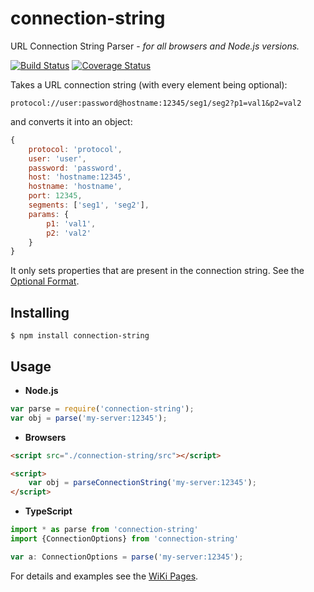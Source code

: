 connection-string
=================

URL Connection String Parser - _for all browsers and Node.js versions._

[![Build Status](https://travis-ci.org/vitaly-t/connection-string.svg?branch=master)](https://travis-ci.org/vitaly-t/connection-string)
[![Coverage Status](https://coveralls.io/repos/vitaly-t/connection-string/badge.svg?branch=master)](https://coveralls.io/r/vitaly-t/connection-string?branch=master)

Takes a URL connection string (with every element being optional): 

```
protocol://user:password@hostname:12345/seg1/seg2?p1=val1&p2=val2
```

and converts it into an object:

```js
{
    protocol: 'protocol',
    user: 'user',
    password: 'password',
    host: 'hostname:12345',
    hostname: 'hostname',
    port: 12345,
    segments: ['seg1', 'seg2'],
    params: {
        p1: 'val1',
        p2: 'val2'
    }
}
```

It only sets properties that are present in the connection string. See the [Optional Format].

## Installing

```
$ npm install connection-string
```

## Usage

* **Node.js**

```js
var parse = require('connection-string');
var obj = parse('my-server:12345');
```

* **Browsers**

```html
<script src="./connection-string/src"></script>

<script>
    var obj = parseConnectionString('my-server:12345');
</script>
```

* **TypeScript**

```ts
import * as parse from 'connection-string'
import {ConnectionOptions} from 'connection-string'

var a: ConnectionOptions = parse('my-server:12345');
```

For details and examples see the [WiKi Pages].

[WiKi Pages]:https://github.com/vitaly-t/connection-string/wiki
[Optional Format]:https://github.com/vitaly-t/connection-string/wiki#optional-format
